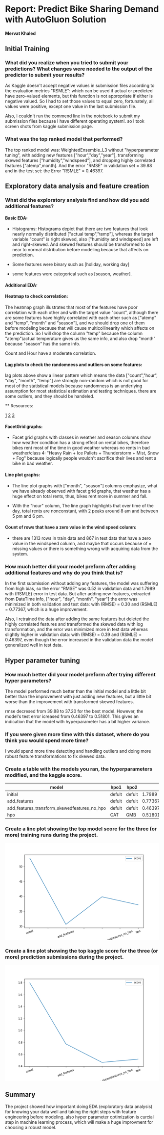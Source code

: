 # Report: Predict Bike Sharing Demand with AutoGluon Solution
#### Mervat Khaled

## Initial Training
### What did you realize when you tried to submit your predictions? What changes were needed to the output of the predictor to submit your results?
As Kaggle doesn't accept negative values in submission files according to the evaluation metrics "RSMLE": which can be used if actual or predicted have zero-valued elements, but this function is not appropriate if either is negative valued. 
So I had to set those values to equal zero, fortunately, all values were positive, except one value in the last submission file.

Also, I couldn't run the commend line in the notebook to submit my submission files because I have different operating system!. so I took screen shots from kaggle submission page.

### What was the top ranked model that performed?
The top ranked model was: WeightedEnsemble_L3 without "hyperparameter tuning", with adding new features ["hour","day","year"], transforming skewed features ["humidity","windspeed"], and dropping highly correlated features ["atemp",month]. 
And the error "RMSE" in validation set = 39.88 and in the test set: the Error "RSMLE" = 0.46397.

## Exploratory data analysis and feature creation
### What did the exploratory analysis find and how did you add additional features?

 #### Basic EDA:
 * Histograms:
Histograms depict that there are two features that look nearly normally distributed ["actual temp","temp"], whereas the target variable "count" is right skewed, also ["humidity and windspeed] are left and right-skewed. And skewed features should be transformed to be near to normal distribution before modeling because that affects on prediction.
 
* Some features were binary such as [holiday, working day]
* some features were categorical such as [season, weather].

 #### Additional EDA:
 
#### Heatmap to check correlation:

The heatmap graph illustrates that most of the features have poor correlation with each other and with the target value "count", although there are some features have highly correlated with each other such as ["atemp" and "temp", "month" and "season"], and we should drop one of them before modeling because that will cause multicollinearity which affects on the prediction. So I will drop the column "temp" because the column "atemp"\actual temperature gives us the same info, and also drop "month" because "season" has the same info.

Count and Hour have a moderate correlation. 

#### Lag plots to check the randomness and outliers on some features:

lag plots above show a linear pattern which means the data ["count","hour", "day", "month", "temp"] are strongly non-random which is not good for most of the statistical models because randomness is an underlying assumption for most statistical estimation and testing techniques.
there are some outliers, and they should be handeled. 

** Resources:

[1](https://www.itl.nist.gov/div898/handbook/eda/section3/eda33f.htm)
[2](https://www.itl.nist.gov/div898/handbook/eda/section3/lagplot2.htm)
[3](https://www.itl.nist.gov/div898/handbook/eda/section3/lagplot3.htm)

#### FacetGrid graphs:

* Facet grid graphs with classes in weather and season columns show how weather condition has a strong effect on rental bikes, therefore bikes rent most of the time in good weather whereas no rents in bad weather/class 4: "Heavy Rain + Ice Pallets + Thunderstorm + Mist, Snow + Fog" because logically people wouldn't sacrifice their lives and rent a bike in bad weather.

#### Line plot graphs:

* The line plot graphs with ["month", "season"] columns emphasize, what we have already observed with facet grid graphs, that weather has a huge effect on total rents, thus, bikes rent more in summer and fall.

*  With the "hour" column,  The line graph highlights that over time of the day, total rents are nonconstant, with 2 peaks around 8 am and between 5 pm and 6 pm.

#### Count of rows that have a zero value in the wind speed column:

* there are 1313 rows in train data and 867 in test data that have a zero value in the windspeed column, and maybe that occurs because of  = missing values or there is something wrong with acquiring data from the system. 

 
### How much better did your model preform after adding additional features and why do you think that is?

In the first submission without adding any features, the model was suffering from high bias, so the error "RMSE" was 0.52 in validation data and 1.7989 with (RSMLE) error in test data. But after adding new features, extracted from DateTime info, ["hour", "day", "month", "year"] the error was minimized in both validation and test data: with (RMSE) = 0.30 and (RSMLE) = 0.77367, which is a huge improvement.

Also, I retrained the data after adding the same features but deleted the highly correlated features and transformed the skewed data with log transformation, and the error was minimized more in test data whereas slightly higher in validation data:
with (RMSE) = 0.39 and (RSMLE) = 0.46397, even though the error increased in the validation data the model generalized well in test data.

## Hyper parameter tuning
### How much better did your model preform after trying different hyper parameters?

The model performed much better than the initial model and a little bit better than the improvement with just adding new features, 
but a little bit worse than the improvement with transformed skewed features.

rmse decresed from 39.88 to 37.20 for the best model. However, the model's test error icreased from 0.46397 to 0.51801. This gives an indication that the model with hyperparameter has a bit higher variance.

### If you were given more time with this dataset, where do you think you would spend more time?

I would spend more time detecting and handling outliers and doing more robust feature transformations to fix skewed data. 

### Create a table with the models you ran, the hyperparameters modified, and the kaggle score.
|model|hpo1|hpo2||score|
|--|--|--|--|--|
|initial|defult|defult|1.7989|
|add_features|defult|defult|0.77367|
|add_features_transform_skewedfeatures_no_hpo| defult|defult|0.46397
|hpo|CAT|GMB|0.51801|
### Create a line plot showing the top model score for the three (or more) training runs during the project.

![model_train_score.png](img/model_train_score.png)

### Create a line plot showing the top kaggle score for the three (or more) prediction submissions during the project.


![model_test_score.png](img/model_test_score.png)

## Summary

The project showed how important doing EDA (exploratory data analysis) for knowing your data well and taking the right steps with feature engineering before modeling. also hyper parameter optimization is curcial step in machine learning process, which will make a huge improvment for choosing a robust model. 
